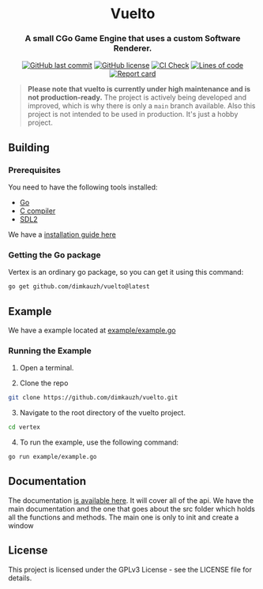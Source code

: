 <h1 align="center">Vuelto</h1>
<h3 align="center">A small CGo Game Engine that uses a custom Software Renderer.</h3>

<p align="center">
  <a href="https://github.com/dimkauzh/vuelto"><img alt="GitHub last commit" src="https://img.shields.io/github/last-commit/dimkauzh/vuelto"></a>
  <a href="https://github.com/dimkauzh/vuelto"><img alt="GitHub license" src="https://img.shields.io/github/license/dimkauzh/vuelto"></a>
  <a href="https://github.com/dimkauzh/vuelto"><img alt="CI Check" src="https://github.com/dimkauzh/vuelto/actions/workflows/ci_check.yml/badge.svg"></a>
  <a href="https://github.com/dimkauzh/vuelto"><img alt="Lines of code" src="https://tokei.rs/b1/github/dimkauzh/vuelto?category=lines"></a>
  <a href="https://goreportcard.com/report/github.com/dimkauzh/vuelto"><img alt="Report card" src="https://goreportcard.com/badge/github.com/dimkauzh/vuelto"></a>
</p>

> **Please note that vuelto is currently under high maintenance and is not production-ready.** The project is actively being developed and improved, which is why there is only a `main` branch available. Also this project is not intended to be used in production. It's just a hobby project.

## Building
### Prerequisites
You need to have the following tools installed:
 - [Go](https://golang.org/dl/)
 - [C compiler](README.md)
 - [SDL2](https://www.libsdl.org/)

We have a [installation guide here](INSTALLATION.md)

### Getting the Go package
Vertex is an ordinary go package, so you can get it using this command:
```bash
go get github.com/dimkauzh/vuelto@latest
```

## Example
We have a example located at [example/example.go](example/example1/example.go)

### Running the Example
1. Open a terminal.

2. Clone the repo
```bash
git clone https://github.com/dimkauzh/vuelto.git
```

3. Navigate to the root directory of the vuelto project.
```bash
cd vertex
```

4. To run the example, use the following command:
```bash
go run example/example.go
```

## Documentation
The documentation [is available here](https://pkg.go.dev/github.com/dimkauzh/vuelto#section-documentation). It will cover all of the api. We have the main documentation and the one that goes about the src folder which holds all the functions and methods. The main one is only to init and create a window

## License
This project is licensed under the GPLv3 License - see the LICENSE file for details.
